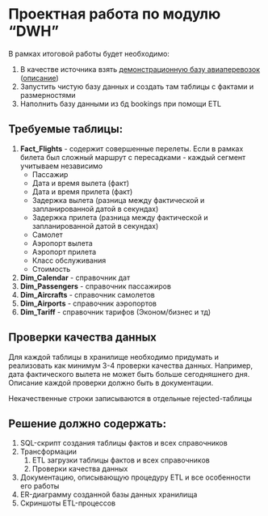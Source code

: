 # Проектная работа по модулю “DWH”

В рамках итоговой работы будет необходимо:

1. В качестве источника взять [демонстрационную базу авиаперевозок](https://postgrespro.ru/education/demodb) ([описание](https://edu.postgrespro.ru/bookings.pdf))
2. Запустить чистую базу данных и создать там таблицы с фактами и размерностями
3. Наполнить базу данными из бд bookings при помощи ETL



## Требуемые таблицы:

1. **Fact_Flights** - содержит совершенные перелеты. Если в рамках билета был сложный маршрут с пересадками - каждый сегмент учитываем независимо
    - Пассажир
    - Дата и время вылета (факт)
    - Дата и время прилета (факт)
    - Задержка вылета (разница между фактической и запланированной датой в секундах)
    - Задержка прилета (разница между фактической и запланированной датой в секундах)
    - Самолет
    - Аэропорт вылета
    - Аэропорт прилета
    - Класс обслуживания
    - Стоимость
2. **Dim_Calendar** - справочник дат
3. **Dim_Passengers** - справочник пассажиров
4. **Dim_Aircrafts** - справочник самолетов
5. **Dim_Airports** - справочник аэропортов
6. **Dim_Tariff** - справочник тарифов (Эконом/бизнес и тд)



## Проверки качества данных

Для каждой таблицы в хранилище необходимо придумать и реализовать как минимум 3-4 проверки качества данных. Например, дата фактического вылета не может быть больше сегодняшнего дня. Описание каждой проверки должно быть в документации.

Некачественные строки записываются в отдельные rejected-таблицы



## Решение должно содержать:

1. SQL-скрипт создания таблицы фактов и всех справочников
2. Трансформации
    1. ETL загрузки таблицы фактов и всех справочников
    2. Проверки качества данных
3. Документацию, описывающую процедуру ETL и все особенности его работы
4. ER-диаграмму созданной базы данных хранилища
5. Скриншоты ETL-процессов

